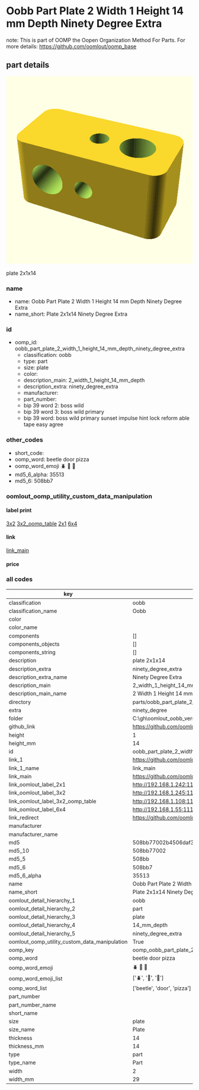 # Oobb Part Plate 2 Width 1 Height 14 mm Depth Ninety Degree Extra  

note: This is part of OOMP the Oopen Organization Method For Parts. For more details: https://github.com/oomlout/oomp_base

##  part details
  

[![](3dpr.png)](3dpr.png)

plate 2x1x14



### name
* name: Oobb Part Plate 2 Width 1 Height 14 mm Depth Ninety Degree Extra
* name_short: Plate 2x1x14 Ninety Degree Extra
### id
* oomp_id: oobb_part_plate_2_width_1_height_14_mm_depth_ninety_degree_extra
  * classification: oobb
  * type: part
  * size: plate
  * color: 
  * description_main: 2_width_1_height_14_mm_depth
  * description_extra: ninety_degree_extra
  * manufacturer: 
  * part_number: 
  * bip 39 word 2: boss wild
  * bip 39 word 3: boss wild primary
  * bip 39 word: boss wild primary sunset impulse hint lock reform able tape easy agree

### other_codes
* short_code: 
* oomp_word: beetle door pizza
* oomp_word_emoji :beetle: :door: :pizza:
* md5_6_alpha: 35513
* md5_6: 508bb7






### oomlout_oomp_utility_custom_data_manipulation
#### label print
[3x2](http://192.168.1.245:1112/?label=oomp%2035513)
[3x2_oomp_table](http://192.168.1.108:1112/?label=oomp%2035513)
[2x1](http://192.168.1.242:1112/?label=oomp%2035513)
[6x4](http://192.168.1.55:1112/?label=oomp%2035513)    

#### link

[link_main](https://github.com/oomlout/oomlout_oobb_version_4_generated_parts/tree/main/navigation_oomp/oobb/part/plate/2_width_1_height_14_mm_depth/ninety_degree_extra/part)                              

#### price







### all codes 
| key | value |  
| --- | --- |  
| classification | oobb |  
| classification_name | Oobb |  
| color |  |  
| color_name |  |  
| components | [] |  
| components_objects | [] |  
| components_string | [] |  
| description | plate 2x1x14 |  
| description_extra | ninety_degree_extra |  
| description_extra_name | Ninety Degree Extra |  
| description_main | 2_width_1_height_14_mm_depth |  
| description_main_name | 2 Width 1 Height 14 mm Depth |  
| directory | parts/oobb_part_plate_2_width_1_height_14_mm_depth_ninety_degree_extra |  
| extra | ninety_degree |  
| folder | C:\gh\oomlout_oobb_version_4_generated_parts\parts\oobb_part_plate_2_width_1_height_14_mm_depth_ninety_degree_extra |  
| github_link | https://github.com/oomlout/oomlout_oomp_part_src/tree/main/parts/oobb_part_plate_2_width_1_height_14_mm_depth_ninety_degree_extra |  
| height | 1 |  
| height_mm | 14 |  
| id | oobb_part_plate_2_width_1_height_14_mm_depth_ninety_degree_extra |  
| link_1 | https://github.com/oomlout/oomlout_oobb_version_4_generated_parts/tree/main/navigation_oomp/oobb/part/plate/2_width_1_height_14_mm_depth/ninety_degree_extra/part |  
| link_1_name | link_main |  
| link_main | https://github.com/oomlout/oomlout_oobb_version_4_generated_parts/tree/main/navigation_oomp/oobb/part/plate/2_width_1_height_14_mm_depth/ninety_degree_extra/part |  
| link_oomlout_label_2x1 | http://192.168.1.242:1112/?label=oomp%2035513 |  
| link_oomlout_label_3x2 | http://192.168.1.245:1112/?label=oomp%2035513 |  
| link_oomlout_label_3x2_oomp_table | http://192.168.1.108:1112/?label=oomp%2035513 |  
| link_oomlout_label_6x4 | http://192.168.1.55:1112/?label=oomp%2035513 |  
| link_redirect | https://github.com/oomlout/oomlout_oobb_version_4_generated_parts/tree/main/parts/oobb_plate_02_01_14_ex_ninety_degree |  
| manufacturer |  |  
| manufacturer_name |  |  
| md5 | 508bb77002b4506daf391d99557ec0d1 |  
| md5_10 | 508bb77002 |  
| md5_5 | 508bb |  
| md5_6 | 508bb7 |  
| md5_6_alpha | 35513 |  
| name | Oobb Part Plate 2 Width 1 Height 14 mm Depth Ninety Degree Extra |  
| name_short | Plate 2x1x14 Ninety Degree Extra |  
| oomlout_detail_hierarchy_1 | oobb |  
| oomlout_detail_hierarchy_2 | part |  
| oomlout_detail_hierarchy_3 | plate |  
| oomlout_detail_hierarchy_4 | 14_mm_depth |  
| oomlout_detail_hierarchy_5 | ninety_degree_extra |  
| oomlout_oomp_utility_custom_data_manipulation | True |  
| oomp_key | oomp_oobb_part_plate_2_width_1_height_14_mm_depth_ninety_degree_extra |  
| oomp_word | beetle door pizza |  
| oomp_word_emoji | :beetle: :door: :pizza: |  
| oomp_word_emoji_list | [':beetle:', ':door:', ':pizza:'] |  
| oomp_word_list | ['beetle', 'door', 'pizza'] |  
| part_number |  |  
| part_number_name |  |  
| short_name |  |  
| size | plate |  
| size_name | Plate |  
| thickness | 14 |  
| thickness_mm | 14 |  
| type | part |  
| type_name | Part |  
| width | 2 |  
| width_mm | 29 |  

